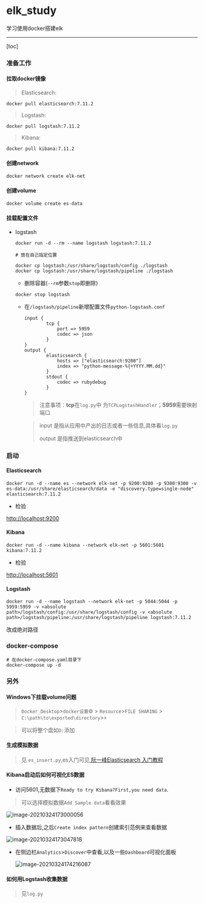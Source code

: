 

# elk_study

学习使用docker搭建elk

---
[toc]

### 准备工作

#### 拉取docker镜像

> Elasticsearch:

```
docker pull elasticsearch:7.11.2
```

> Logstash:

```
docker pull logstash:7.11.2
```

> Kibana:

```
docker pull kibana:7.11.2
```

#### 创建network

```
docker network create elk-net
```

#### 创建volume
```
docker volume create es-data
```

#### 挂载配置文件

- logstash

    ```
    docker run -d --rm --name logstash logstash:7.11.2
    
    # 放在自己指定位置
    
    docker cp logstash:/usr/share/logstash/config ./logstash
    docker cp logstash:/usr/share/logstash/pipeline ./logstash
    ```
    - 删除容器(`--rm`参数`stop`即删除)
    ```
    docker stop logstash
    ```

    - 在`/logstash/pipeline`新增配置文件`python-logstash.conf`
        ```
        input {
                tcp {
                    port => 5959  
                    codec => json
                }
        }
        output {
                elasticsearch {
                    hosts => ["elasticsearch:9200"]
                    index => "python-message-%{+YYYY.MM.dd}"
                }
                stdout {
                    codec => rubydebug
                }
        }
        ```
      > 注意事项：**tcp**在`log.py`中 为`TCPLogstashHandler`；**5959**需要映射端口
      
      > input 是指从应用中产出的日志或者一些信息,具体看`log.py`
      > 
      > output 是指推送到elasticsearch中


### 启动

#### Elasticsearch
```
docker run -d --name es --network elk-net -p 9200:9200 -p 9300:9300 -v es-data:/usr/share/elasticsearch/data -e "discovery.type=single-node" elasticsearch:7.11.2
```
- 检验

[http://localhost:9200](http://localhost:9200)

#### Kibana

```
docker run -d --name kibana --network elk-net -p 5601:5601 kibana:7.11.2
```

- 检验

[http://localhost:5601](http://localhost:5601)

#### Logstash

```
docker run -d --name logstash --network elk-net -p 5044:5044 -p 5959:5959 -v <absolute path>/logstash/config:/usr/share/logstash/config -v <absolute path>/logstash/pipeline:/usr/share/logstash/pipeline logstash:7.11.2
```

<absolute path> 改成绝对路径 

### docker-compose

```
# 在docker-compose.yaml目录下
docker-compose up -d
```



### 另外

#### Windows下挂载volume问题

> `Docker_Desktop`>`docker设置`⚙ > `Resource`>`FILE SHARING` > `C:\path\to\exported\directory`>`+`

> 可以将整个盘如`D:`添加

#### 生成模拟数据

> 见 `es_insert.py`,es入门可见[ 阮一峰Elasticsearch 入门教程](http://www.ruanyifeng.com/blog/2017/08/elasticsearch.html)

#### Kibana启动后如何可视化ES数据

- 访问5601,无数据下`Ready to try Kibana?First,you need data`. 

> 可以选择模拟数据`Add Sample data`看看效果

![image-20210324173000056](C:\Users\Administrator\AppData\Roaming\Typora\typora-user-images\image-20210324173000056.png)

- 插入数据后,之后`Create index pattern`创建索引范例来查看数据

![image-20210324173047818](C:\Users\Administrator\AppData\Roaming\Typora\typora-user-images\image-20210324173047818.png)

- 在侧边栏`Analytics`>`Discover`中查看,以及一些`Dashboard`可视化面板

  ![image-20210324174216087](C:\Users\Administrator\AppData\Roaming\Typora\typora-user-images\image-20210324174216087.png)

####  如何用Logstash收集数据

> 见`log.py`


